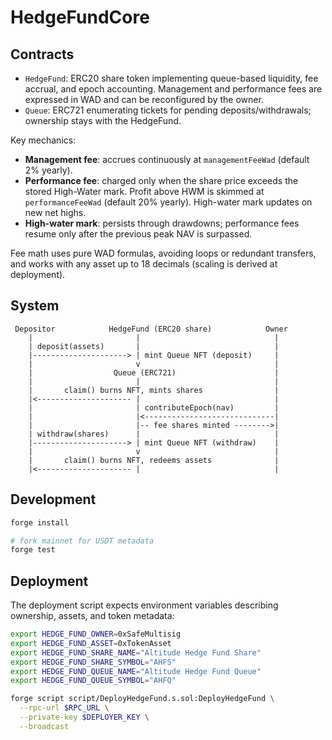 # HedgeFundCore

## Contracts

- `HedgeFund`: ERC20 share token implementing queue-based liquidity, fee accrual, and epoch accounting. Management and performance fees are expressed in WAD and can be reconfigured by the owner.
- `Queue`: ERC721 enumerating tickets for pending deposits/withdrawals; ownership stays with the HedgeFund.

Key mechanics:
- **Management fee**: accrues continuously at `managementFeeWad` (default 2% yearly).
- **Performance fee**: charged only when the share price exceeds the stored High-Water mark. Profit above HWM is skimmed at `performanceFeeWad` (default 20% yearly). High-water mark updates on new net highs.
- **High-water mark**: persists through drawdowns; performance fees resume only after the previous peak NAV is surpassed.

Fee math uses pure WAD formulas, avoiding loops or redundant transfers, and works with any asset up to 18 decimals (scaling is derived at deployment).

## System

```
 Depositor            HedgeFund (ERC20 share)            Owner
    |                       |                              |
    | deposit(assets)       |                              |
    |---------------------> | mint Queue NFT (deposit)     |
    |                       v                              |
    |                  Queue (ERC721)                      |
    |                       |                              |
    |       claim() burns NFT, mints shares                |
    |<--------------------- |                              |
    |                       | contributeEpoch(nav)         |
    |                       |<-----------------------------|
    |                       |-- fee shares minted -------->|
    | withdraw(shares)      |                              |
    |---------------------> | mint Queue NFT (withdraw)    |
    |                       v                              |
    |       claim() burns NFT, redeems assets              |
    |<--------------------- |                              |
```

## Development

```bash
forge install

# fork mainnet for USDT metadata
forge test
```

## Deployment

The deployment script expects environment variables describing ownership, assets, and token metadata:

```bash
export HEDGE_FUND_OWNER=0xSafeMultisig
export HEDGE_FUND_ASSET=0xTokenAsset
export HEDGE_FUND_SHARE_NAME="Altitude Hedge Fund Share"
export HEDGE_FUND_SHARE_SYMBOL="AHFS"
export HEDGE_FUND_QUEUE_NAME="Altitude Hedge Fund Queue"
export HEDGE_FUND_QUEUE_SYMBOL="AHFQ"

forge script script/DeployHedgeFund.s.sol:DeployHedgeFund \
  --rpc-url $RPC_URL \
  --private-key $DEPLOYER_KEY \
  --broadcast
```